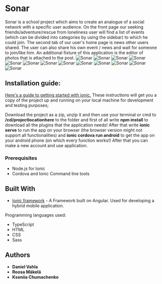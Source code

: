 # Sonar

Sonar is a school project which aims to create an analogue of a social network with a specific user audience.
On the front page our seeking friends/adventure/rescue from loneliness user will find a list of events (which can be divided into categories by using the sidebar) to which he could join. The second tab of our user's home page is news other users shared. 
The user can also share his own event / news and wait for someone to join/like him. 
An additional fixture of this application is the editor of photos that is attached to the post.
![Sonar](https://github.com/Roosamm/Sonar/blob/master/readmeResource/Screenshot_1.png) 
![Sonar](https://github.com/Roosamm/Sonar/blob/master/readmeResource/Screenshot_2.png) 
![Sonar](https://github.com/Roosamm/Sonar/blob/master/readmeResource/Screenshot_3.png) 
![Sonar](https://github.com/Roosamm/Sonar/blob/master/readmeResource/Screenshot_4.png)
![Sonar](https://github.com/Roosamm/Sonar/blob/master/readmeResource/Screenshot_5.png)
![Sonar](https://github.com/Roosamm/Sonar/blob/master/readmeResource/Screenshot_6.png)
![Sonar](https://github.com/Roosamm/Sonar/blob/master/readmeResource/Screenshot_7.png)
![Sonar](https://github.com/Roosamm/Sonar/blob/master/readmeResource/Screenshot_8.png)
![Sonar](https://github.com/Roosamm/Sonar/blob/master/readmeResource/Screenshot_9.png)
![Sonar](https://github.com/Roosamm/Sonar/blob/master/readmeResource/Screenshot_10.png)
![Sonar](https://github.com/Roosamm/Sonar/blob/master/readmeResource/Screenshot_11.png)
![Sonar](https://github.com/Roosamm/Sonar/blob/master/readmeResource/Screenshot_12.jpg)
![Sonar](https://github.com/Roosamm/Sonar/blob/master/readmeResource/Screenshot_13.png)

## Installation guide:

[Here's a guide to getting started with ionic.](https://ionicframework.com/getting-started) 
These instructions will get you a copy of the project up and running on your local machine for development and testing purposes;

Download the project as a zip, unzip it and then use your terminal or cmd to **/cd/projectlocationhere** to the folder and first of all write **npm install** to download all the plugins that the application needs! After that write **ionic serve** to run the app on your browser (the browser version might not support all functionalities) and **ionic cordova run android** to get the app on your android phone (on which every function works!)
After that you can make a new account and use application.

### Prerequisites
* Node.js for Ionic
* Cordova and Ionic Command line tools

## Built With
* [Ionic framework](https://ionicframework.com/getting-started) - A Framework built on Angular. Used for developing a hybrid mobile application.

Programming languages used:
* TypeScript
* HTML
* CSS
* Sass

## Authors

* **Daniel Vahla**
* **Roosa Mäkelä**
* **Kseniia Chumachenko**
